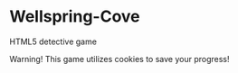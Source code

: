 # Wellspring-Cove
HTML5 detective game

Warning!  This game utilizes cookies to save your progress!
